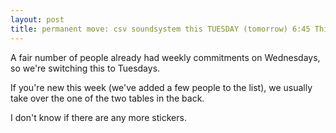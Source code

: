```yaml
---
layout: post
title: permanent move: csv soundsystem this TUESDAY (tomorrow) 6:45 Think Coffee, Mercer + 4th
---
```



A fair number of people already had weekly commitments on Wednesdays, so we're switching this to Tuesdays. 

If you're new this week (we've added a few people to the list), we usually take over the one of the two tables in the back.

I don't know if there are any more stickers.